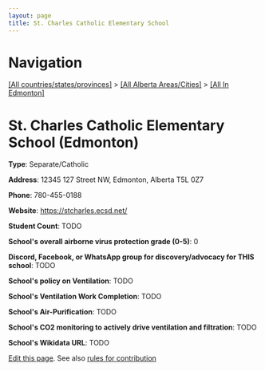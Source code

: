 ```yaml
---
layout: page
title: St. Charles Catholic Elementary School
---
```

# Navigation

[[All countries/states/provinces]](../../..) > [[All Alberta Areas/Cities]](../..) > [[All In Edmonton]](..)

# St. Charles Catholic Elementary School (Edmonton)

**Type**: Separate/Catholic

**Address**: 12345 127 Street NW, Edmonton, Alberta T5L 0Z7

**Phone**: 780-455-0188

**Website**: <https://stcharles.ecsd.net/>

**Student Count**: TODO

**School's overall airborne virus protection grade (0-5)**: 0

**Discord, Facebook, or WhatsApp group for discovery/advocacy for THIS school**: TODO

**School's policy on Ventilation**: TODO

**School's Ventilation Work Completion**: TODO

**School's Air-Purification**: TODO

**School's CO2 monitoring to actively drive ventilation and filtration**: TODO

**School's Wikidata URL**: TODO


[Edit this page](https://github.com/ventilate-schools/AB/edit/main/./Edmonton/St._Charles_Catholic_Elementary_School.md). See also [rules for contribution](../../../contribution-rules/)